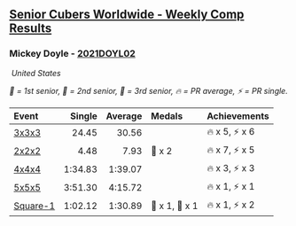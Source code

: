 <style>table {white-space: nowrap;}</style>
<link rel="stylesheet" type="text/css" href="/scw-comp/css/flags.css" />

## [Senior Cubers Worldwide - Weekly Comp Results](/scw-comp/results/)
### Mickey Doyle - [2021DOYL02](https://www.worldcubeassociation.org/persons/2021DOYL02)

<i class="flag flag-US" />&nbsp;United States

<span style="white-space: nowrap;">🥇 = 1st senior</span>, <span style="white-space: nowrap;">🥈 = 2nd senior</span>, <span style="white-space: nowrap;">🥉 = 3rd senior</span>, <span style="white-space: nowrap;">🔥 = PR average</span>, <span style="white-space: nowrap;">⚡ = PR single</span>.

| Event | Single | Average | Medals | Achievements|
| :-- | --: | --: | :-- | :-- |
| [3x3x3](333.md) | 24.45 | 30.56 |  | 🔥 x 5, ⚡ x 6 |
| [2x2x2](222.md) | 4.48 | 7.93 | 🥈 x 2 | 🔥 x 7, ⚡ x 5 |
| [4x4x4](444.md) | 1:34.83 | 1:39.07 |  | 🔥 x 3, ⚡ x 3 |
| [5x5x5](555.md) | 3:51.30 | 4:15.72 |  | 🔥 x 1, ⚡ x 1 |
| [Square-1](sq1.md) | 1:02.12 | 1:30.89 | 🥈 x 1, 🥉 x 1 | 🔥 x 1, ⚡ x 2 |

<!-- Global site tag (gtag.js) - Google Analytics -->
<script async src="https://www.googletagmanager.com/gtag/js?id=UA-86348435-3"></script>
<script>window.dataLayer = window.dataLayer || []; function gtag() {dataLayer.push(arguments);} gtag('js', new Date()); gtag('config', 'UA-86348435-3');</script>
